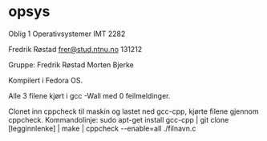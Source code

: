 # opsys

Oblig 1 Operativsystemer IMT 2282

Fredrik Røstad
frer@stud.ntnu.no
131212

Gruppe: 
Fredrik Røstad
Morten Bjerke


Kompilert i Fedora OS.

Alle 3 filene kjørt i gcc -Wall med 0 feilmeldinger.

Clonet inn cppcheck til maskin og lastet ned gcc-cpp, kjørte filene gjennom cppcheck.
Kommandolinje:
sudo apt-get install gcc-cpp |
git clone [legginnlenke]  |
make |
cppcheck --enable=all ./filnavn.c
